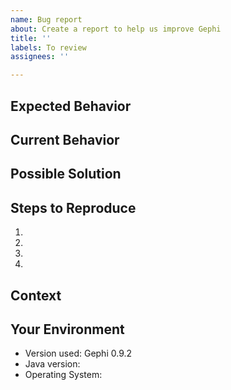 ```yaml
---
name: Bug report
about: Create a report to help us improve Gephi
title: ''
labels: To review
assignees: ''

---
```


<!--- Cannot find Java 1.8? Please check this https://github.com/gephi/gephi/issues/1787 and don't create a new issue -->

<!-- Want to try the latest development version and see if the issue persists? Check https://github.com/gephi/gephi#nightly-builds -->

## Expected Behavior

## Current Behavior

## Possible Solution

<!--- Not obligatory, but suggest a fix/reason for the bug -->

## Steps to Reproduce

1.
2.
3.
4.

## Context

<!--- How has this issue affected you? What are you trying to accomplish? -->

## Your Environment

* Version used: Gephi 0.9.2
* Java version: 
* Operating System: 

<!--- Or preferably, include a copy of your messages.log file in your user directory (see https://github.com/gephi/gephi/wiki/Troubleshooting) -->
